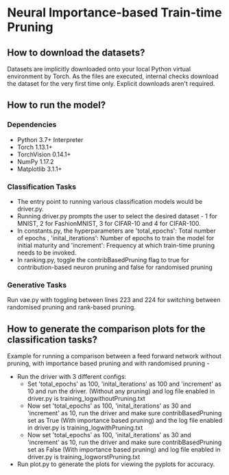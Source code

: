 # Neural Importance-based Train-time Pruning

## How to download the datasets?

Datasets are implicitly downloaded onto your local Python virtual environment by Torch. As the files are executed, internal checks download the dataset for the very first time only. Explicit downloads aren't required. 

## How to run the model? 

### Dependencies

-  Python 3.7+ Interpreter
-  Torch 1.13.1+
-  TorchVision 0.14.1+
-  NumPy 1.17.2
-  Matplotlib 3.1.1+

### Classification Tasks

- The entry point to running various classification models would be driver.py. 
- Running driver.py prompts the user to select the desired dataset -  1 for MNIST, 2 for FashionMNIST, 3 for CIFAR-10 and 4 for CIFAR-100.
- In constants.py, the hyperparameters are 'total_epochs': Total number of epochs , 'inital_iterations': Number of epochs to train the model for initial maturity and 'increment': Frequency at which train-time pruning needs to be invoked.
- In ranking.py, toggle the contribBasedPruning flag to true for contribution-based neuron pruning and false for randomised pruning

### Generative Tasks

Run vae.py with toggling between lines 223 and 224 for switching between randomised pruning and rank-based pruning.

## How to generate the comparison plots for the classification tasks?

Example for running a comparison between a feed forward network without pruning, with importance based pruning and with randomised pruning -

- Run the driver with 3 different configs:
  - Set 'total_epochs' as 100, 'inital_iterations' as 100 and 'increment' as 10 and run the driver. (Without any pruning) and log file enabled in driver.py is training_logwithoutPruning.txt
  - Now set 'total_epochs' as 100, 'inital_iterations' as 30 and 'increment' as 10, run the driver and make sure contribBasedPruning set as True (With importance based pruning) and the log file enabled in driver.py is training_logwithPruning.txt
  - Now set 'total_epochs' as 100, 'inital_iterations' as 30 and 'increment' as 10, run the driver and make sure contribBasedPruning set as False (With importance based pruning) and log file enabled in driver.py is training_logworstPruning.txt
- Run plot.py to generate the plots for viewing the pyplots for accuracy.
